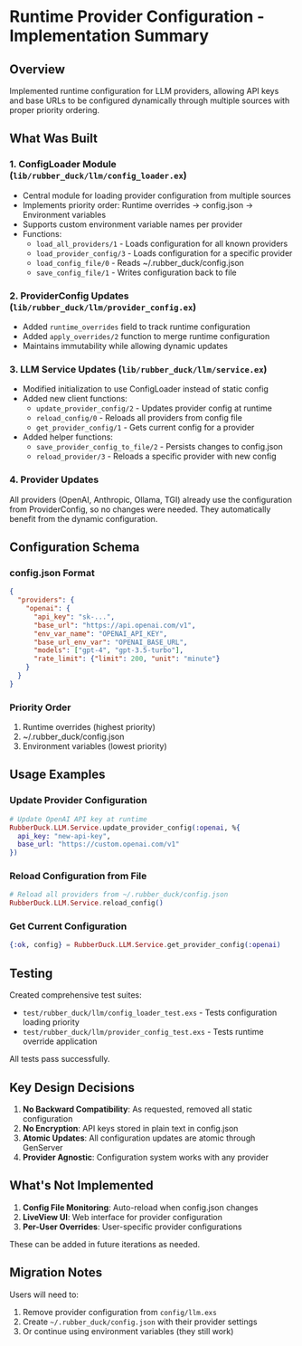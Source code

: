 # Runtime Provider Configuration - Implementation Summary

## Overview
Implemented runtime configuration for LLM providers, allowing API keys and base URLs to be configured dynamically through multiple sources with proper priority ordering.

## What Was Built

### 1. ConfigLoader Module (`lib/rubber_duck/llm/config_loader.ex`)
- Central module for loading provider configuration from multiple sources
- Implements priority order: Runtime overrides → config.json → Environment variables
- Supports custom environment variable names per provider
- Functions:
  - `load_all_providers/1` - Loads configuration for all known providers
  - `load_provider_config/3` - Loads configuration for a specific provider
  - `load_config_file/0` - Reads ~/.rubber_duck/config.json
  - `save_config_file/1` - Writes configuration back to file

### 2. ProviderConfig Updates (`lib/rubber_duck/llm/provider_config.ex`)
- Added `runtime_overrides` field to track runtime configuration
- Added `apply_overrides/2` function to merge runtime configuration
- Maintains immutability while allowing dynamic updates

### 3. LLM Service Updates (`lib/rubber_duck/llm/service.ex`)
- Modified initialization to use ConfigLoader instead of static config
- Added new client functions:
  - `update_provider_config/2` - Updates provider config at runtime
  - `reload_config/0` - Reloads all providers from config file
  - `get_provider_config/1` - Gets current config for a provider
- Added helper functions:
  - `save_provider_config_to_file/2` - Persists changes to config.json
  - `reload_provider/3` - Reloads a specific provider with new config

### 4. Provider Updates
All providers (OpenAI, Anthropic, Ollama, TGI) already use the configuration from ProviderConfig, so no changes were needed. They automatically benefit from the dynamic configuration.

## Configuration Schema

### config.json Format
```json
{
  "providers": {
    "openai": {
      "api_key": "sk-...",
      "base_url": "https://api.openai.com/v1",
      "env_var_name": "OPENAI_API_KEY",
      "base_url_env_var": "OPENAI_BASE_URL",
      "models": ["gpt-4", "gpt-3.5-turbo"],
      "rate_limit": {"limit": 200, "unit": "minute"}
    }
  }
}
```

### Priority Order
1. Runtime overrides (highest priority)
2. ~/.rubber_duck/config.json 
3. Environment variables (lowest priority)

## Usage Examples

### Update Provider Configuration
```elixir
# Update OpenAI API key at runtime
RubberDuck.LLM.Service.update_provider_config(:openai, %{
  api_key: "new-api-key",
  base_url: "https://custom.openai.com/v1"
})
```

### Reload Configuration from File
```elixir
# Reload all providers from ~/.rubber_duck/config.json
RubberDuck.LLM.Service.reload_config()
```

### Get Current Configuration
```elixir
{:ok, config} = RubberDuck.LLM.Service.get_provider_config(:openai)
```

## Testing
Created comprehensive test suites:
- `test/rubber_duck/llm/config_loader_test.exs` - Tests configuration loading priority
- `test/rubber_duck/llm/provider_config_test.exs` - Tests runtime override application

All tests pass successfully.

## Key Design Decisions

1. **No Backward Compatibility**: As requested, removed all static configuration
2. **No Encryption**: API keys stored in plain text in config.json
3. **Atomic Updates**: All configuration updates are atomic through GenServer
4. **Provider Agnostic**: Configuration system works with any provider

## What's Not Implemented

1. **Config File Monitoring**: Auto-reload when config.json changes
2. **LiveView UI**: Web interface for provider configuration
3. **Per-User Overrides**: User-specific provider configurations

These can be added in future iterations as needed.

## Migration Notes

Users will need to:
1. Remove provider configuration from `config/llm.exs`
2. Create `~/.rubber_duck/config.json` with their provider settings
3. Or continue using environment variables (they still work)